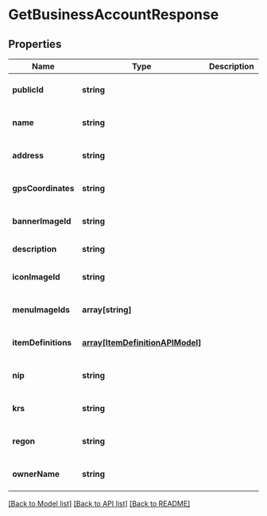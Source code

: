 # GetBusinessAccountResponse

## Properties
Name | Type | Description | Notes
------------ | ------------- | ------------- | -------------
**publicId** | **string** |  | [optional] [default to null]
**name** | **string** |  | [optional] [default to null]
**address** | **string** |  | [optional] [default to null]
**gpsCoordinates** | **string** |  | [optional] [default to null]
**bannerImageId** | **string** |  | [optional] [default to null]
**description** | **string** |  | [default to null]
**iconImageId** | **string** |  | [optional] [default to null]
**menuImageIds** | **array[string]** |  | [optional] [default to null]
**itemDefinitions** | [**array[ItemDefinitionAPIModel]**](ItemDefinitionAPIModel.md) |  | [optional] [default to null]
**nip** | **string** |  | [optional] [default to null]
**krs** | **string** |  | [optional] [default to null]
**regon** | **string** |  | [optional] [default to null]
**ownerName** | **string** |  | [optional] [default to null]

[[Back to Model list]](../README.md#documentation-for-models) [[Back to API list]](../README.md#documentation-for-api-endpoints) [[Back to README]](../README.md)



